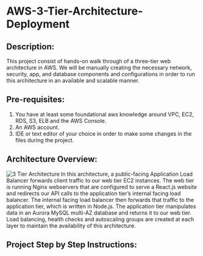 # AWS-3-Tier-Architecture-Deployment
## Description:
This project consist of hands-on walk through of a three-tier web architecture in AWS. We will be manually creating the necessary network, security, app, and database components and configurations in order to run this architecture in an available and scalable manner.
## Pre-requisites:
1. You have at least some foundational aws knowledge around VPC, EC2, RDS, S3, ELB and the AWS Console.
2. An AWS account.
3. IDE or text editor of your choice in order to make some changes in the files during the project.
## Architecture Overview:
![3 Tier Architecture](https://github.com/user-attachments/assets/06de2eb2-8bc1-43dd-9968-0076889c6307)
In this architecture, a public-facing Application Load Balancer forwards client traffic to our web tier EC2 instances. The web tier is running Nginx webservers that are configured to serve a React.js website and redirects our API calls to the application tier’s internal facing load balancer. The internal facing load balancer then forwards that traffic to the application tier, which is written in Node.js. The application tier manipulates data in an Aurora MySQL multi-AZ database and returns it to our web tier. Load balancing, health checks and autoscaling groups are created at each layer to maintain the availability of this architecture.
## Project Step by Step Instructions:
